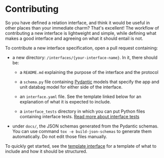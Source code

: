 # Contributing

So you have defined a relation interface, and think it would be useful in other places than your
immediate charm? That's excellent! The workflow of contributing a new interface is lightweight and
simple, while defining what makes a good interface and agreeing on what it should entail is not.

To contribute a new interface specification, open a pull request containing:

- a new directory: `/interfaces/{your-interface-name}`. In it, there should be:
  - a `README.md` explaining the purpose of the interface and the protocol
  - a `schema.py` file containing [Pydantic](https://pydantic.dev/) models that specify the app and unit databag model for either side of the interface.
  - an `interface.yaml` file. See the template linked below for an explanation of what it is expected to include.

  - a `interface_tests` directory in which you can put Python files containing interface tests. [Read more about interface tests](./README_INTERFACE_TESTS.md)
- under `docs/`, the JSON schemas generated from the Pydantic schemas. You can use command `tox -e build-json-schemas` to generate them automatically. Do not edit those files manually.

To quickly get started, see the [template interface](https://github.com/canonical/charm-relation-interfaces/tree/main/interfaces/__template__/v0) for a template of what to include and how it should be structured.

